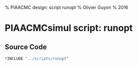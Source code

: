% PIAACMC design: script runopt
% Olivier Guyon
% 2016







# PIAACMCsimul script: runopt


## Source Code

~~~~~~~~~~~ {.bash .numberLines}
!INCLUDE "../scripts/runopt"
~~~~~~~~~~~

